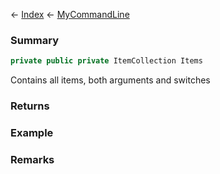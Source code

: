 ← [Index](Api-Index) ← [MyCommandLine](VRage.Game.ModAPI.Ingame.Utilities.MyCommandLine)

### Summary

```csharp
private public private ItemCollection Items
```

Contains all items, both arguments and switches

### Returns

### Example

### Remarks

